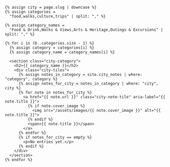     {% assign city = page.slug | downcase %}
    {% assign categories = 
      "food,walks,culture,trips" | split: "," %}

    {% assign category_names = 
      "Food & Drink,Walks & Views,Arts & Heritage,Outings & Excursions" | split: "," %}

    {% for i in (0..categories.size - 1) %}
      {% assign category = categories[i] %}
      {% assign category_name = category_names[i] %}

      <section class="city-category">
        <h2>{{ category_name }}</h2>
        <div class="city-tiles">
          {% assign notes_in_category = site.city_notes | where: "category", category %}
          {% assign notes_for_city = notes_in_category | where: "city", city %}
          {% for note in notes_for_city %}
            <a href="{{ note.url }}" class="city-note-tile" aria-label="{{ note.title }}">
              {% if note.cover_image %}
                <img src="/assets/images/{{ note.cover_image }}" alt="{{ note.title }}">
              {% endif %}
              <span>{{ note.title }}</span>
            </a>
          {% endfor %}
          {% if notes_for_city == empty %}
            <p>No entries yet.</p>
          {% endif %}
        </div>
      </section>
    {% endfor %}

